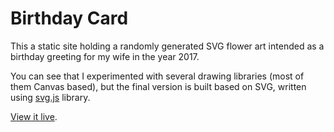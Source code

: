 # Birthday Card

This a static site holding a randomly generated SVG flower art intended as a birthday greeting for my wife in the 
year 2017.

You can see that I experimented with several drawing libraries (most of them Canvas based), but the final version is 
built based on SVG, written using [svg.js](http://svgjs.com/) library.

[View it live](http://v8.sharats.me/).